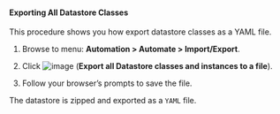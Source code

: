 #### Exporting All Datastore Classes

This procedure shows you how export datastore classes as a YAML file.

1.  Browse to menu: **Automation > Automate > Import/Export**.

2.  Click ![image](../images/2371.png) (**Export all Datastore classes and
    instances to a file**).

3.  Follow your browser’s prompts to save the file.

The datastore is zipped and exported as a `YAML` file.
